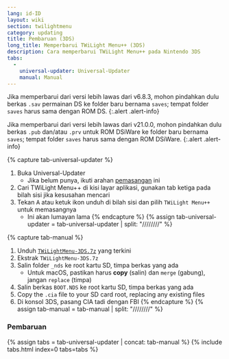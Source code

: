 ```yaml
---
lang: id-ID
layout: wiki
section: twilightmenu
category: updating
title: Pembaruan (3DS)
long_title: Memperbarui TWiLight Menu++ (3DS)
description: Cara memperbarui TWiLight Menu++ pada Nintendo 3DS
tabs:
  - 
    universal-updater: Universal-Updater
    manual: Manual
---
```


Jika memperbarui dari versi lebih lawas dari v6.8.3, mohon pindahkan dulu berkas `.sav` permainan DS ke folder baru bernama `saves`; tempat folder `saves` harus sama dengan ROM DS.
{:.alert .alert-info}

Jika memperbarui dari versi lebih lawas dari v21.0.0, mohon pindahkan dulu berkas `.pub` dan/atau `.prv` untuk ROM DSiWare ke folder baru bernama `saves`; tempat folder `saves` harus sama dengan ROM DSiWare.
{:.alert .alert-info}

{% capture tab-universal-updater %}
1. Buka Universal-Updater
   - Jika belum punya, ikuti arahan [pemasangan](installing-3ds) ini
1. Cari TWiLight Menu++ di kisi layar aplikasi, gunakan tab ketiga pada bilah sisi jika kesusahan mencari
1. Tekan <kbd class="face">A</kbd> atau ketuk ikon unduh di bilah sisi dan pilih `TWiLight Menu++` untuk memasangnya
   - Ini akan lumayan lama
{% endcapture %}
{% assign tab-universal-updater = tab-universal-updater | split: "////////" %}

{% capture tab-manual %}
1. Unduh [`TWiLightMenu-3DS.7z`](https://github.com/DS-Homebrew/TWiLightMenu/releases/latest/download/TWiLightMenu-3DS.7z) yang terkini
1. Ekstrak `TWiLightMenu-3DS.7z`
1. Salin folder `_nds` ke root kartu SD, timpa berkas yang ada
   - Untuk macOS, pastikan harus **copy** (salin) dan `merge` (gabung), jangan `replace` (timpa)
1. Salin berkas `BOOT.NDS` ke root kartu SD, timpa berkas yang ada
1. Copy the `.cia` file to your SD card root, replacing any existing files
1. Di konsol 3DS, pasang CIA tadi dengan FBI
{% endcapture %}
{% assign tab-manual = tab-manual | split: "////////" %}

### Pembaruan

{% assign tabs = tab-universal-updater | concat: tab-manual %}
{% include tabs.html index=0 tabs=tabs %}
